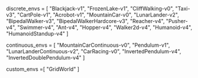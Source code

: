 discrete_envs = [
    "Blackjack-v1",
    "FrozenLake-v1",
    "CliffWalking-v0",
    "Taxi-v3",
    "CartPole-v1",
    "Acrobot-v1",
    "MountainCar-v0",
    "LunarLander-v2",
    "BipedalWalker-v3",
    "BipedalWalkerHardcore-v3",
    "Reacher-v4",
    "Pusher-v4",
    "Swimmer-v4",
    "Ant-v4",
    "Hopper-v4",
    "Walker2d-v4",
    "Humanoid-v4",
    "HumanoidStandup-v4"
]

continuous_envs = [
    "MountainCarContinuous-v0",
    "Pendulum-v1",
    "LunarLanderContinuous-v2",
    "CarRacing-v0",
    "InvertedPendulum-v4",
    "InvertedDoublePendulum-v4"
]


custom_envs =[
    "GridWorld"
]
